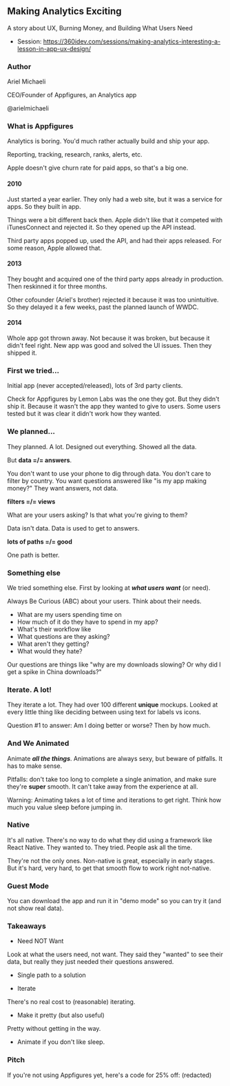 ## Making Analytics Exciting

A story about UX, Burning Money, and Building What Users Need

* Session: https://360idev.com/sessions/making-analytics-interesting-a-lesson-in-app-ux-design/

### Author

Ariel Michaeli

CEO/Founder of Appfigures, an Analytics app

@arielmichaeli

### What is Appfigures

Analytics is boring.  You'd much rather actually build and ship your app.

Reporting, tracking, research, ranks, alerts, etc.

Apple doesn't give churn rate for paid apps, so that's a big one.

#### 2010

Just started a year earlier.  They only had a web site, but it was a service for apps.  So they built in app.

Things were a bit different back then.  Apple didn't like that it competed with iTunesConnect and rejected it.  So they opened up the API instead.

Third party apps popped up, used the API, and had their apps released.  For some reason, Apple allowed that.

#### 2013

They bought and acquired one of the third party apps already in production.  Then reskinned it for three months.

Other cofounder (Ariel's brother) rejected it because it was too unintuitive.  So they delayed it a few weeks, past the planned launch of WWDC.

#### 2014

Whole app got thrown away.  Not because it was broken, but because it didn't feel right.  New app was good and solved the UI issues.  Then they shipped it.

### First we tried...

Initial app (never accepted/released), lots of 3rd party clients.

Check for Appfigures by Lemon Labs was the one they got.  But they didn't ship it.  Because it wasn't the app they wanted to give to users.  Some users tested but it was clear it didn't work how they wanted.

### We planned...

They planned.  A lot.  Designed out everything.  Showed all the data.

But **data =/= answers**.

You don't want to use your phone to dig through data.  You don't care to filter by country.  You want questions answered like "is my app making money?"  They want answers, not data.

**filters =/= views**

What are your users asking?  Is that what you're giving to them?

Data isn't data.  Data is used to get to answers.

**lots of paths =/= good**

One path is better.

### Something else

We tried something else.  First by looking at ***what users want*** (or need).

Always Be Curious (ABC) about your users.  Think about their needs.

* What are my users spending time on
* How much of it do they have to spend in my app?
* What's their workflow like
* What questions are they asking?
* What aren't they getting?
* What would they hate?

Our questions are things like "why are my downloads slowing?  Or why did I get a spike in China downloads?"

### Iterate.  A lot!

They iterate a lot.  They had over 100 different **unique** mockups.  Looked at every little thing like deciding between using text for labels vs icons.

Question #1 to answer: Am I doing better or worse?  Then by how much.

### And We Animated

Animate ***all the things***.  Animations are always sexy, but beware of pitfalls.  It has to make sense.

Pitfalls: don't take too long to complete a single animation, and make sure they're **super** smooth.  It can't take away from the experience at all.

Warning: Animating takes a lot of time and iterations to get right.  Think how much you value sleep before jumping in.

### Native

It's all native.  There's no way to do what they did using a framework like React Native.  They wanted to.  They tried.  People ask all the time.

They're not the only ones.  Non-native is great, especially in early stages.  But it's hard, very hard, to get that smooth flow to work right not-native.

### Guest Mode

You can download the app and run it in "demo mode" so you can try it (and not show real data).

### Takeaways

* Need NOT Want

Look at what the users need, not want.  They said they "wanted" to see their data, but really they just needed their questions answered.

* Single path to a solution

* Iterate

There's no real cost to (reasonable) iterating.

* Make it pretty (but also useful)

Pretty without getting in the way.

* Animate if you don't like sleep.

### Pitch

If you're not using Appfigures yet, here's a code for 25% off: (redacted)
